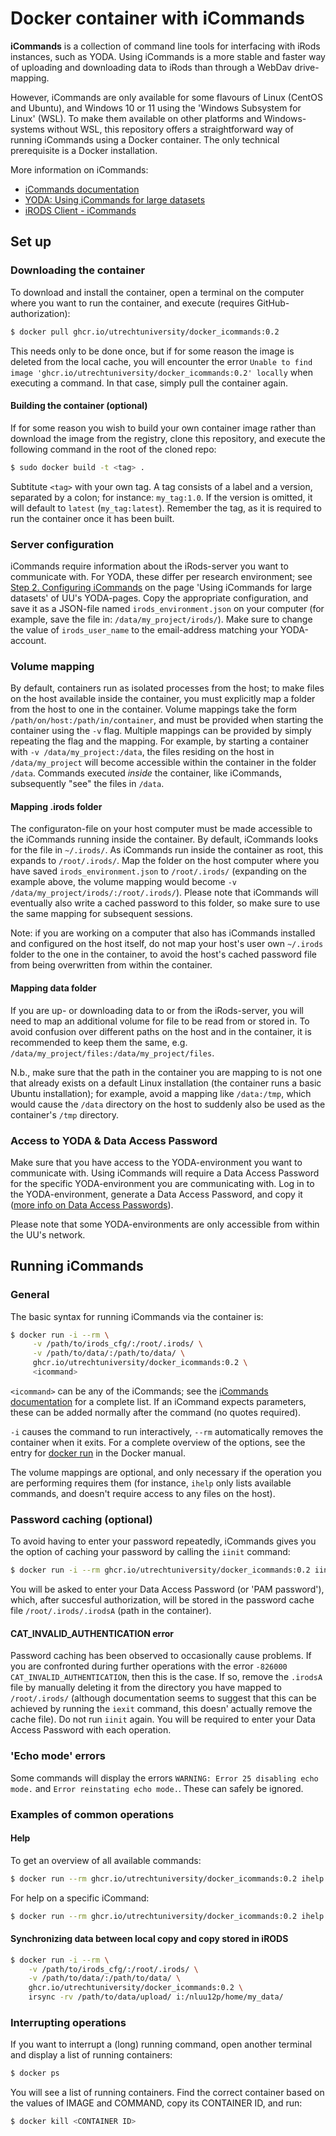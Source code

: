# Docker container with iCommands

__iCommands__ is a collection of command line tools for interfacing with iRods instances, such as YODA. Using iCommands is a more stable and faster way of uploading and downloading data to iRods than through a WebDav drive-mapping.

However, iCommands are only available for some flavours of Linux (CentOS and Ubuntu), and Windows 10 or 11 using the 'Windows Subsystem for Linux' (WSL). To make them available on other platforms and Windows-systems without WSL, this repository offers a straightforward way of running iCommands using a Docker container. The only technical prerequisite is a Docker installation.

More information on iCommands:

+ [iCommands documentation](https://docs.irods.org/master/icommands/user/)
+ [YODA: Using iCommands for large datasets](https://www.uu.nl/en/research/yoda/guide-to-yoda/i-am-using-yoda/using-icommands-for-large-datasets)
+ [iRODS Client - iCommands](https://github.com/irods/irods_client_icommands)


## Set up

### Downloading the container
To download and install the container, open a terminal on the computer where you want to run the container, and execute (requires GitHub-authorization):

```bash
$ docker pull ghcr.io/utrechtuniversity/docker_icommands:0.2
```

This needs only to be done once, but if for some reason the image is deleted from the local cache, you will encounter the error `Unable to find image 'ghcr.io/utrechtuniversity/docker_icommands:0.2' locally` when executing a command. In that case, simply pull the container again.

#### Building the container (optional)
If for some reason you wish to build your own container image rather than download the image from the registry, clone this repository, and execute the following command in the root of the cloned repo:

```bash
$ sudo docker build -t <tag> .
```
Subtitute `<tag>` with your own tag. A tag consists of a label and a version, separated by a colon; for instance: `my_tag:1.0`. If the version is omitted, it will default to `latest` (`my_tag:latest`). Remember the tag, as it is required to run the container once it has been built.


### Server configuration
iCommands require information about the iRods-server you want to communicate with. For YODA, these differ per research environment; see [Step 2. Configuring iCommands](https://www.uu.nl/en/research/yoda/guide-to-yoda/i-am-using-yoda/using-icommands-for-large-datasets#paragraph-152527) on the page 'Using iCommands for large datasets' of UU's YODA-pages. Copy the appropriate configuration, and save it as a JSON-file named `irods_environment.json` on your computer (for example, save the file in: `/data/my_project/irods/`). Make sure to change the value of `irods_user_name` to the email-address matching your YODA-account.

### Volume mapping
By default, containers run as isolated processes from the host; to make files on the host available inside the container, you must explicitly map a folder from the host to one in the container. Volume mappings take the form `/path/on/host:/path/in/container`, and must be provided when starting the container using the `-v` flag. Multiple mappings can be provided by simply repeating the flag and the mapping. For example, by starting a container with `-v /data/my_project:/data`, the files residing on the host in `/data/my_project` will become  accessible within the container in the folder `/data`. Commands executed _inside_ the container, like iCommands, subsequently "see" the files in `/data`.

#### Mapping .irods folder
The configuraton-file on your host computer must be made accessible to the iCommands running inside the container. By default, iCommands looks for the file in `~/.irods/`. As iCommands run inside the container as root, this expands to `/root/.irods/`. Map the folder on the host computer where you have saved `irods_environment.json` to  `/root/.irods/` (expanding on the example above, the volume mapping would become `-v /data/my_project/irods/:/root/.irods/`). Please note that iCommands will eventually also write a cached password to this folder, so make sure to use the same mapping for subsequent sessions.

Note: if you are working on a computer that also has iCommands installed and configured on the host itself, do not map your host's user own `~/.irods` folder to the one in the container, to avoid the host's cached password file from being overwritten from within the container.

#### Mapping data folder
If you are up- or downloading data to or from the iRods-server, you will need to map an additional volume for file to be read from or stored in. To avoid confusion over different paths on the host and in the container, it is recommended to keep them the same, e.g. `/data/my_project/files:/data/my_project/files`.

N.b., make sure that the path in the container you are mapping to is not one that already exists on a default Linux installation (the container runs a basic Ubuntu installation); for example, avoid a mapping  like `/data:/tmp`, which would cause the `/data` directory on the host to suddenly also be used as the container's `/tmp` directory.


### Access to YODA & Data Access Password
Make sure that you have access to the YODA-environment you want to communicate with. Using iCommands will require a Data Access Password for the specific YODA-environment you are communicating with. Log in to the YODA-environment, generate a Data Access Password, and copy it ([more info on Data Access Passwords](https://www.uu.nl/en/research/yoda/using-data-access-passwords)).

Please note that some YODA-environments are only accessible from within the UU's network. 


## Running iCommands
### General
The basic syntax for running iCommands via the container is:

```bash
$ docker run -i --rm \
     -v /path/to/irods_cfg/:/root/.irods/ \
     -v /path/to/data/:/path/to/data/ \
     ghcr.io/utrechtuniversity/docker_icommands:0.2 \
     <icommand>
```
`<icommand>` can be any of the iCommands; see the [iCommands documentation](https://docs.irods.org/master/icommands/user/) for a complete list. If an iCommand expects parameters, these can be added normally after the command (no quotes required).

`-i` causes the command to run interactively, `--rm` automatically removes the container when it exits. For a complete overview of the options, see the entry for [docker run](https://docs.docker.com/engine/reference/commandline/run/) in the Docker manual.

The volume mappings are optional, and only necessary if the operation you are performing requires them (for instance, `ihelp` only lists  available commands, and doesn't require access to any files on the host).


### Password caching (optional)
To avoid having to enter your password repeatedly, iCommands gives you the option of caching your password by calling the `iinit` command:
```bash
$ docker run -i --rm ghcr.io/utrechtuniversity/docker_icommands:0.2 iinit
```
You will be asked to enter your Data Access Password (or 'PAM password'), which, after succesful authorization, will be stored in the password cache file `/root/.irods/.irodsA` (path in the container).

#### CAT_INVALID_AUTHENTICATION error
Password caching has been observed to occasionally cause problems. If you are confronted during further operations with the error `-826000 CAT_INVALID_AUTHENTICATION`, then this is the case. If so, remove the `.irodsA` file by manually deleting it from the directory you have mapped to `/root/.irods/` (although documentation seems to suggest that this can be achieved by running the `iexit` command, this doesn' actually remove the cache file). Do not run `iinit` again. You will be required to enter your Data Access Password with each operation.


### 'Echo mode' errors
Some commands will display the errors `WARNING: Error 25 disabling echo mode.` and `Error reinstating echo mode.`. These can safely be ignored.


### Examples of common operations
#### Help
To get an overview of all available commands:

```bash
$ docker run --rm ghcr.io/utrechtuniversity/docker_icommands:0.2 ihelp
```

For help on a specific iCommand:
```bash
$ docker run --rm ghcr.io/utrechtuniversity/docker_icommands:0.2 ihelp <icommand>
```

#### Synchronizing data between local copy and copy stored in iRODS
```bash
$ docker run -i --rm \
    -v /path/to/irods_cfg/:/root/.irods/ \
    -v /path/to/data/:/path/to/data/ \
    ghcr.io/utrechtuniversity/docker_icommands:0.2 \
    irsync -rv /path/to/data/upload/ i:/nluu12p/home/my_data/
```


### Interrupting operations
If you want to interrupt a (long) running command, open another terminal and display a list of running containers:
```bash
$ docker ps
```
You will see a list of running containers. Find the correct container based on the values of IMAGE and COMMAND, copy its CONTAINER ID, and run:
```bash
$ docker kill <CONTAINER ID>
```
